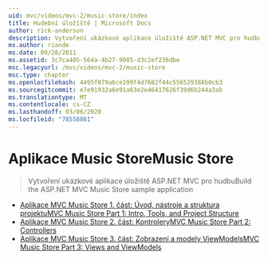 ```yaml
---
uid: mvc/videos/mvc-2/music-store/index
title: Hudební úložiště | Microsoft Docs
author: rick-anderson
description: Vytvoření ukázkové aplikace úložiště ASP.NET MVC pro hudbu
ms.author: riande
ms.date: 09/28/2011
ms.assetid: 3c7ca405-564a-4b27-9085-d3c2ef236dbe
msc.legacyurl: /mvc/videos/mvc-2/music-store
msc.type: chapter
ms.openlocfilehash: 4495f079a6ce199f4d7682f44c556529388b0cb3
ms.sourcegitcommit: e7e91932a6e91a63e2e46417626f39d6b244a3ab
ms.translationtype: MT
ms.contentlocale: cs-CZ
ms.lasthandoff: 03/06/2020
ms.locfileid: "78558861"
---
```

# <a name="music-store"></a><span data-ttu-id="a362c-103">Aplikace Music Store</span><span class="sxs-lookup"><span data-stu-id="a362c-103">Music Store</span></span>

> <span data-ttu-id="a362c-104">Vytvoření ukázkové aplikace úložiště ASP.NET MVC pro hudbu</span><span class="sxs-lookup"><span data-stu-id="a362c-104">Build the ASP.NET MVC Music Store sample application</span></span>

- [<span data-ttu-id="a362c-105">Aplikace MVC Music Store 1. část: Úvod, nástroje a struktura projektu</span><span class="sxs-lookup"><span data-stu-id="a362c-105">MVC Music Store Part 1: Intro, Tools, and Project Structure</span></span>](mvc-music-store-part-1-intro-tools-and-project-structure.md)
- [<span data-ttu-id="a362c-106">Aplikace MVC Music Store 2. část: Kontrolery</span><span class="sxs-lookup"><span data-stu-id="a362c-106">MVC Music Store Part 2: Controllers</span></span>](mvc-music-store-part-2-controllers.md)
- [<span data-ttu-id="a362c-107">Aplikace MVC Music Store 3. část: Zobrazení a modely ViewModels</span><span class="sxs-lookup"><span data-stu-id="a362c-107">MVC Music Store Part 3: Views and ViewModels</span></span>](mvc-music-store-part-3-views-and-viewmodels.md)
